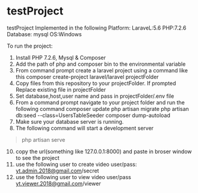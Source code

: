 # testProject
testProject
Implemented in the following Platform:
LaraveL:5.6
PHP:7.2.6
Database: mysql
OS:Windows

To run the project:
1. Install PHP 7.2.6, Mysql & Composer
2. Add the path of php and composer bin to the environmental variable
3. From command prompt create a laravel project using a command like this
 composer create-project laravel/laravel projectFolder
5. Copy files from this repository to your projectFolder. If prompted Replace existing file in projectFolder 
6. Set database,host,user name and pass in projectFolder/.env file
7. From a command prompt navigate to your project folder and run the following command
 composer update
 php artisan migrate
 php artisan db:seed --class=UsersTableSeeder
 composer dump-autoload
8. Make sure your database server is running.
9. The following command will start a development server 
>php artisan serve
10. copy the url(something like 127.0.0.1:8000) and paste in broser window to see the project
11. use the following user to create video
user/pass: yt.admin.2018@gmail.com/secret
12. use the following user to view video
user/pass yt.viewer.2018@gmail.com/viewer


